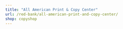 ```yaml
---
title: "All American Print & Copy Center"
url: /red-bank/all-american-print-and-copy-center/
shop: copyshop
---
```

